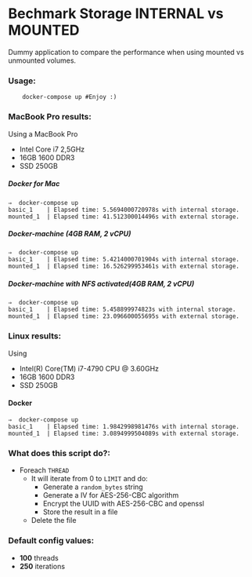 # Bechmark Storage INTERNAL vs MOUNTED
Dummy application to compare the performance when using mounted vs unmounted volumes.


### Usage: 
```
    docker-compose up #Enjoy :) 
```

### MacBook Pro results:
Using a MacBook Pro 
+ Intel Core i7 2,5GHz 
+ 16GB 1600 DDR3
+ SSD 250GB
##### Docker for Mac
```
⇒  docker-compose up         
basic_1    | Elapsed time: 5.5694000720978s with internal storage.
mounted_1  | Elapsed time: 41.512300014496s with external storage.

```
##### Docker-machine  (4GB RAM, 2 vCPU)
```
⇒  docker-compose up          
basic_1    | Elapsed time: 5.4214000701904s with internal storage.
mounted_1  | Elapsed time: 16.526299953461s with external storage.

```
##### Docker-machine  with NFS activated(4GB RAM, 2 vCPU)
```
⇒  docker-compose up
basic_1    | Elapsed time: 5.458899974823s with internal storage.
mounted_1  | Elapsed time: 23.096600055695s with external storage.

```

### Linux results:
Using
+ Intel(R) Core(TM) i7-4790 CPU @ 3.60GHz
+ 16GB 1600 DDR3
+ SSD 250GB

#### Docker
```
⇒  docker-compose up 
basic_1    | Elapsed time: 1.9842998981476s with internal storage.
mounted_1  | Elapsed time: 3.0894999504089s with external storage.
```

### What does this script do?:
* Foreach `THREAD`
    * It will iterate from 0 to `LIMIT` and do:
        - Generate a `random_bytes` string
        - Generate a IV for AES-256-CBC algorithm
        - Encrypt the UUID with AES-256-CBC and openssl
        - Store the result in a file
    * Delete the file

### Default config values:

* **100** threads
* **250** iterations
